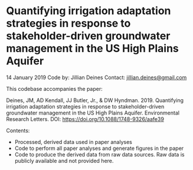 # Quantifying irrigation adaptation strategies in response to stakeholder-driven groundwater management in the US High Plains Aquifer

14 January 2019
Code by: Jillian Deines
Contact: jillian.deines@gmail.com

This codebase accompanies the paper:

Deines, JM, AD Kendall, JJ Butler, Jr., & DW Hyndman. 2019. Quantifying irrigation adaptation strategies in response to stakeholder-driven groundwater management in the US High Plains Aquifer. Environmental Research Letters. DOI: https://doi.org/10.1088/1748-9326/aafe39

Contents:

* Processed, derived data used in paper analyses
* Code to perform all paper analyses and generate figures in the paper
* Code to produce the derived data from raw data sources. Raw data is publicly available and not provided here.
